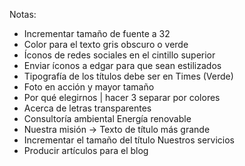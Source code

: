 Notas:

- Incrementar tamaño de fuente a 32
- Color para el texto gris obscuro o verde
- Íconos de redes sociales en el cintillo superior
- Enviar íconos a edgar para que sean estilizados
- Tipografía de los títulos debe ser en Times (Verde)
- Foto en acción y mayor tamaño
- Por qué elegirnos | hacer 3 separar por colores
- Acerca de letras transparentes
- Consultoría ambiental Energía renovable
- Nuestra misión -> Texto de título más grande
- Incrementar el tamaño del título Nuestros servicios
- Producir artículos para el blog